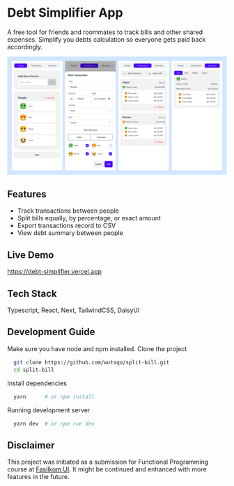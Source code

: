 
# Debt Simplifier App

A free tool for friends and roommates to track bills and other shared expenses. Simplify you debts calculation so everyone gets paid back accordingly.

![App Screenshot](./docs/screenshot.png)

## Features

- Track transactions between people
- Split bills equally, by percentage, or exact amount
- Export transactions record to CSV
- View debt summary between people


## Live Demo

https://debt-simplifier.vercel.app




## Tech Stack

Typescript, React, Next, TailwindCSS, DaisyUI



## Development Guide

Make sure you have node and npm installed. 
Clone the project

```bash
  git clone https://github.com/wutsqo/split-bill.git
  cd split-bill
```
Install dependencies

```bash
  yarn      # or npm install
```

Running development server

```bash
  yarn dev  # or npm run dev
```

## Disclaimer

This project was initiated as a submission for Functional Programming course at [Fasilkom UI](https://www.cs.ui.ac.id/). It might be continued and enhanced with more features in the future. 